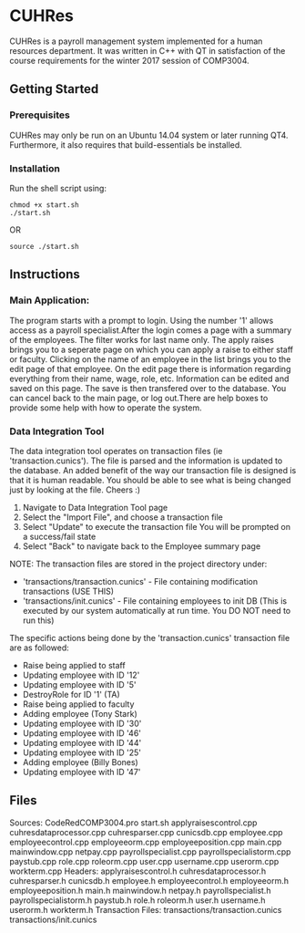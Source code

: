 # CUHRes
CUHRes is a payroll management system implemented for a human resources department. It was written in C++ with QT in satisfaction of the course requirements for the winter 2017 session of COMP3004.

## Getting Started
### Prerequisites
CUHRes may only be run on an Ubuntu 14.04 system or later running QT4. Furthermore, 
it also requires that build-essentials be installed.

### Installation
Run the shell script using:
```
chmod +x start.sh
./start.sh
```
OR
```
source ./start.sh
```

## Instructions
### Main Application:
The program starts with a prompt to login. Using the number '1' allows access as a payroll specialist.After the login comes a page with a summary of the employees.
The filter works for last name only. The apply raises brings you to a seperate page on which you can apply a raise to either staff or faculty. Clicking on the name of an employee in the list brings you to the edit page of that employee.  On the edit page there is information regarding everything from their name, wage, role, etc. 
Information can be edited and saved on this page. The save is then transfered over to the database. You can cancel back to the main page, or log out.There are help boxes to provide some help with how to operate the system.

### Data Integration Tool 
The data integration tool operates on transaction files (ie 'transaction.cunics').
The file is parsed and the information is updated to the database. An added benefit of the way our transaction file is designed is that it is human readable. You should be able to see what is being changed just by looking at the file. Cheers :)

1. Navigate to Data Integration Tool page
2. Select the "Import File", and choose a transaction file
3. Select "Update" to execute the transaction file You will be prompted on a success/fail state
4. Select "Back" to navigate back to the Employee summary page

NOTE: The transaction files are stored in the project directory under:
  - 'transactions/transaction.cunics' - File containing modification transactions (USE THIS) 
  - 'transactions/init.cunics' 	    - File containing employees to init DB (This is executed by our system automatically at run time. You DO NOT need to run this)

The specific actions being done by the 'transaction.cunics' transaction file are as followed:
- Raise being applied to staff
- Updating employee with ID '12'
- Updating employee with ID '5'
- DestroyRole for ID '1' (TA)
- Raise being applied to faculty
- Adding employee (Tony Stark)
- Updating employee with ID '30'
- Updating employee with ID '46'
- Updating employee with ID '44'
- Updating employee with ID '25'
- Adding employee (Billy Bones)
- Updating employee with ID '47'
	
## Files
Sources:
	CodeRedCOMP3004.pro
	start.sh
	applyraisescontrol.cpp
	cuhresdataprocessor.cpp
	cuhresparser.cpp
	cunicsdb.cpp
	employee.cpp
	employeecontrol.cpp
	employeeorm.cpp
	employeeposition.cpp
	main.cpp
	mainwindow.cpp
	netpay.cpp
	payrollspecialist.cpp
	payrollspecialistorm.cpp
	paystub.cpp
	role.cpp
	roleorm.cpp
	user.cpp
	username.cpp
	userorm.cpp
	workterm.cpp
Headers:
	applyraisescontrol.h
	cuhresdataprocessor.h
	cuhresparser.h
	cunicsdb.h
	employee.h
	employeecontrol.h
	employeeorm.h
	employeeposition.h
	main.h
	mainwindow.h
	netpay.h
	payrollspecialist.h
	payrollspecialistorm.h
	paystub.h
	role.h
	roleorm.h
	user.h
	username.h
	userorm.h
	workterm.h
Transaction Files:
	transactions/transaction.cunics
	transactions/init.cunics
	
